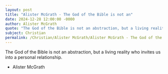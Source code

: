 ```yaml
---
layout: post
title: "Alister McGrath - The God of the Bible is not an"
date: 2024-12-28 12:00:00 -0000
author: Alister McGrath
quote: "The God of the Bible is not an abstraction, but a living reality who invites us into a personal relationship."
subject: Christian
permalink: /Christian/Alister McGrath/Alister McGrath - The God of the Bible is not an
---
```


The God of the Bible is not an abstraction, but a living reality who invites us into a personal relationship.

- Alister McGrath
